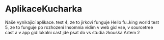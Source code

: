 # AplikaceKucharka

Naše vynikající aplikace.
test 4, ze to jirkovi funguje
Hello fu..king world
test 5, ze to funguje po rozhozeni Insomnia
vidim v web gid vse, v sourcetree cast a v app gid lokalni cast
jde psat do vs studia
zkouska Artem 2
